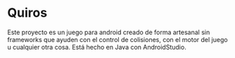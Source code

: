 # Quiros
Este proyecto es un juego para android creado de forma artesanal sin frameworks que ayuden con el control de colisiones, con el motor del juego u cualquier otra cosa. Está hecho en Java con AndroidStudio.
